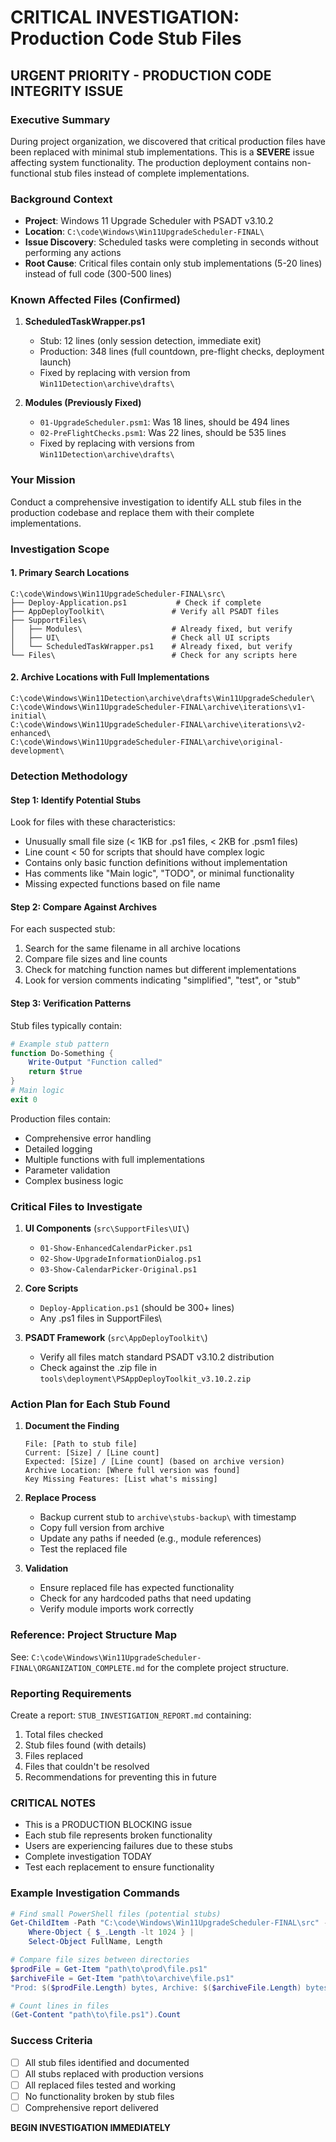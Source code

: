 # CRITICAL INVESTIGATION: Production Code Stub Files

## URGENT PRIORITY - PRODUCTION CODE INTEGRITY ISSUE

### Executive Summary
During project organization, we discovered that critical production files have been replaced with minimal stub implementations. This is a **SEVERE** issue affecting system functionality. The production deployment contains non-functional stub files instead of complete implementations.

### Background Context
- **Project**: Windows 11 Upgrade Scheduler with PSADT v3.10.2
- **Location**: `C:\code\Windows\Win11UpgradeScheduler-FINAL\`
- **Issue Discovery**: Scheduled tasks were completing in seconds without performing any actions
- **Root Cause**: Critical files contain only stub implementations (5-20 lines) instead of full code (300-500 lines)

### Known Affected Files (Confirmed)
1. **ScheduledTaskWrapper.ps1**
   - Stub: 12 lines (only session detection, immediate exit)
   - Production: 348 lines (full countdown, pre-flight checks, deployment launch)
   - Fixed by replacing with version from `Win11Detection\archive\drafts\`

2. **Modules (Previously Fixed)**
   - `01-UpgradeScheduler.psm1`: Was 18 lines, should be 494 lines
   - `02-PreFlightChecks.psm1`: Was 22 lines, should be 535 lines
   - Fixed by replacing with versions from `Win11Detection\archive\drafts\`

### Your Mission
Conduct a comprehensive investigation to identify ALL stub files in the production codebase and replace them with their complete implementations.

### Investigation Scope

#### 1. Primary Search Locations
```
C:\code\Windows\Win11UpgradeScheduler-FINAL\src\
├── Deploy-Application.ps1           # Check if complete
├── AppDeployToolkit\               # Verify all PSADT files
├── SupportFiles\
│   ├── Modules\                    # Already fixed, but verify
│   ├── UI\                         # Check all UI scripts
│   └── ScheduledTaskWrapper.ps1    # Already fixed, but verify
└── Files\                          # Check for any scripts here
```

#### 2. Archive Locations with Full Implementations
```
C:\code\Windows\Win11Detection\archive\drafts\Win11UpgradeScheduler\
C:\code\Windows\Win11UpgradeScheduler-FINAL\archive\iterations\v1-initial\
C:\code\Windows\Win11UpgradeScheduler-FINAL\archive\iterations\v2-enhanced\
C:\code\Windows\Win11UpgradeScheduler-FINAL\archive\original-development\
```

### Detection Methodology

#### Step 1: Identify Potential Stubs
Look for files with these characteristics:
- Unusually small file size (< 1KB for .ps1 files, < 2KB for .psm1 files)
- Line count < 50 for scripts that should have complex logic
- Contains only basic function definitions without implementation
- Has comments like "Main logic", "TODO", or minimal functionality
- Missing expected functions based on file name

#### Step 2: Compare Against Archives
For each suspected stub:
1. Search for the same filename in all archive locations
2. Compare file sizes and line counts
3. Check for matching function names but different implementations
4. Look for version comments indicating "simplified", "test", or "stub"

#### Step 3: Verification Patterns
Stub files typically contain:
```powershell
# Example stub pattern
function Do-Something {
    Write-Output "Function called"
    return $true
}
# Main logic
exit 0
```

Production files contain:
- Comprehensive error handling
- Detailed logging
- Multiple functions with full implementations
- Parameter validation
- Complex business logic

### Critical Files to Investigate

1. **UI Components** (`src\SupportFiles\UI\`)
   - `01-Show-EnhancedCalendarPicker.ps1`
   - `02-Show-UpgradeInformationDialog.ps1`
   - `03-Show-CalendarPicker-Original.ps1`

2. **Core Scripts**
   - `Deploy-Application.ps1` (should be 300+ lines)
   - Any .ps1 files in SupportFiles\

3. **PSADT Framework** (`src\AppDeployToolkit\`)
   - Verify all files match standard PSADT v3.10.2 distribution
   - Check against the .zip file in `tools\deployment\PSAppDeployToolkit_v3.10.2.zip`

### Action Plan for Each Stub Found

1. **Document the Finding**
   ```
   File: [Path to stub file]
   Current: [Size] / [Line count]
   Expected: [Size] / [Line count] (based on archive version)
   Archive Location: [Where full version was found]
   Key Missing Features: [List what's missing]
   ```

2. **Replace Process**
   - Backup current stub to `archive\stubs-backup\` with timestamp
   - Copy full version from archive
   - Update any paths if needed (e.g., module references)
   - Test the replaced file

3. **Validation**
   - Ensure replaced file has expected functionality
   - Check for any hardcoded paths that need updating
   - Verify module imports work correctly

### Reference: Project Structure Map
See: `C:\code\Windows\Win11UpgradeScheduler-FINAL\ORGANIZATION_COMPLETE.md` for the complete project structure.

### Reporting Requirements

Create a report: `STUB_INVESTIGATION_REPORT.md` containing:
1. Total files checked
2. Stub files found (with details)
3. Files replaced
4. Files that couldn't be resolved
5. Recommendations for preventing this in future

### CRITICAL NOTES
- This is a PRODUCTION BLOCKING issue
- Each stub file represents broken functionality
- Users are experiencing failures due to these stubs
- Complete investigation TODAY
- Test each replacement to ensure functionality

### Example Investigation Commands
```powershell
# Find small PowerShell files (potential stubs)
Get-ChildItem -Path "C:\code\Windows\Win11UpgradeScheduler-FINAL\src" -Recurse -Filter "*.ps1" | 
    Where-Object { $_.Length -lt 1024 } | 
    Select-Object FullName, Length

# Compare file sizes between directories
$prodFile = Get-Item "path\to\prod\file.ps1"
$archiveFile = Get-Item "path\to\archive\file.ps1"
"Prod: $($prodFile.Length) bytes, Archive: $($archiveFile.Length) bytes"

# Count lines in files
(Get-Content "path\to\file.ps1").Count
```

### Success Criteria
- [ ] All stub files identified and documented
- [ ] All stubs replaced with production versions
- [ ] All replaced files tested and working
- [ ] No functionality broken by stub files
- [ ] Comprehensive report delivered

**BEGIN INVESTIGATION IMMEDIATELY**